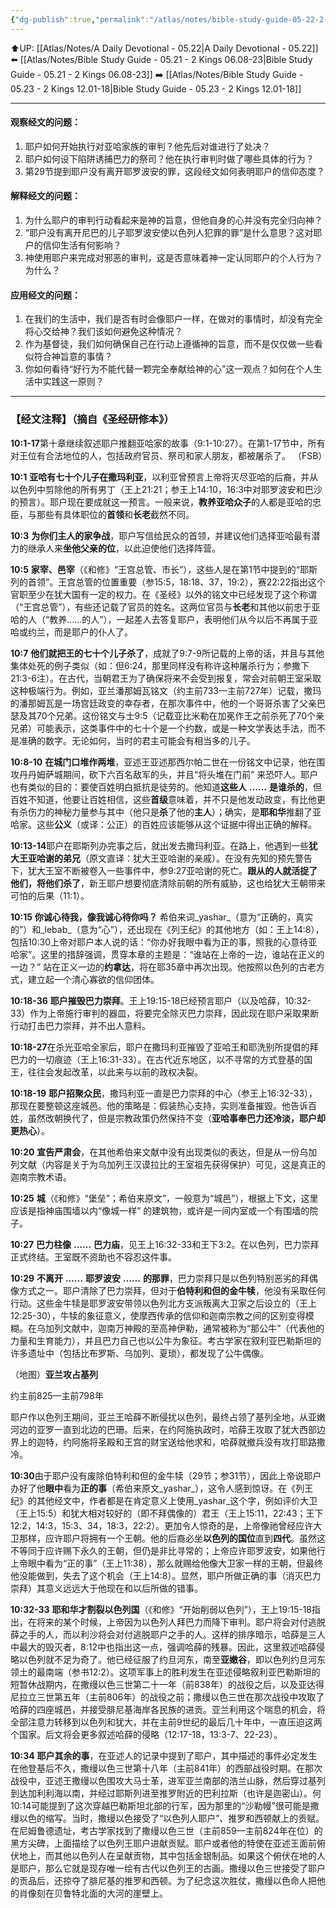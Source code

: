 ```yaml
---
{"dg-publish":true,"permalink":"/atlas/notes/bible-study-guide-05-22-2-kings-10/"}
---
```


⬆️UP: [[Atlas/Notes/A Daily Devotional - 05.22\|A Daily Devotional - 05.22]]
⬅️ [[Atlas/Notes/Bible Study Guide - 05.21 - 2 Kings 06.08-23\|Bible Study Guide - 05.21 - 2 Kings 06.08-23]]
➡️ [[Atlas/Notes/Bible Study Guide - 05.23 - 2 Kings 12.01-18\|Bible Study Guide - 05.23 - 2 Kings 12.01-18]] 

---

#### 观察经文的问题：

1. 耶户如何开始执行对亚哈家族的审判？他先后对谁进行了处决？
2. 耶户如何设下陷阱诱捕巴力的祭司？他在执行审判时做了哪些具体的行为？
3. 第29节提到耶户没有离开耶罗波安的罪，这段经文如何表明耶户的信仰态度？

#### 解释经文的问题：

1. 为什么耶户的审判行动看起来是神的旨意，但他自身的心并没有完全归向神？
2. “耶户没有离开尼巴的儿子耶罗波安使以色列人犯罪的罪”是什么意思？这对耶户的信仰生活有何影响？
3. 神使用耶户来完成对邪恶的审判，这是否意味着神一定认同耶户的个人行为？为什么？

#### 应用经文的问题：

1. 在我们的生活中，我们是否有时会像耶户一样，在做对的事情时，却没有完全将心交给神？我们该如何避免这种情况？
2. 作为基督徒，我们如何确保自己在行动上遵循神的旨意，而不是仅仅做一些看似符合神旨意的事情？
3. 你如何看待“好行为不能代替一颗完全奉献给神的心”这一观点？如何在个人生活中实践这一原则？

---
### 【经文注释】（摘自《圣经研修本》）

**10:1-17**第十章继续叙述耶户推翻亚哈家的故事（9:1-10:27）。在第1-17节中，所有对王位有合法地位的人，包括政府官员、祭司和家人朋友，都被屠杀了。 （FSB）

**10:1** **亚哈有七十个儿子在撒玛利亚**，以利亚曾预言上帝将灭尽亚哈的后裔，并从以色列中剪除他的所有男丁（王上21:21；参王上14:10，16:3中对耶罗波安和巴沙的预言）。耶户现在要成就这一预言。一般来说，**教养亚哈众子**的人都是亚哈的忠臣，与那些有具体职位的**首领**和**长老**截然不同。

**10:3** **为你们主人的家争战**，耶户写信给民众的首领，并建议他们选择亚哈最有潜力的继承人来**坐他父亲的位**，以此迫使他们选择阵营。

**10:5** **家宰、邑宰**（《和修》“王宫总管、市长”），这些人是在第1节中提到的“耶斯列的首领”。王宫总管的位置重要（参15:5，18:18、37，19:2），赛22:22指出这个官职至少在犹大国有一定的权力。在《圣经》以外的铭文中已经发现了这个称谓（“王宫总管”），有些还记载了官员的姓名。这两位官员与**长老**和其他以前忠于亚哈的人（“教养……的人”），一起差人去答复耶户，表明他们从今以后不再属于亚哈或约兰，而是耶户的仆人了。

**10:7** **他们就把王的七十个儿子杀了**，成就了9:7-9所记载的上帝的话，并且与其他集体处死的例子类似（如：但6:24，那里同样没有称许这种屠杀行为；参撒下21:3-6注）。在古代，当朝君王为了确保将来不会受到报复，常会对前朝王室采取这种极端行为。例如，亚兰潘那姆瓦铭文（约主前733—主前727年）记载，撒玛的潘那姆瓦是一场宫廷政变的幸存者，在那次事件中，他的一个哥哥杀害了父亲巴瑟及其70个兄弟。这份铭文与士9:5（记载亚比米勒在加冕作王之前杀死了70个亲兄弟）可能表示，这类事件中的七十个是一个约数，或是一种文学表达手法，而不是准确的数字。无论如何，当时的君主可能会有相当多的儿子。

**10:8-10** **在城门口堆作两堆**，亚述王亚述那西尔帕二世在一份铭文中记录，他在围攻丹丹姆萨城期间，砍下六百名敌军的头，并且“将头堆在门前” 来恐吓人。耶户也有类似的目的：要使百姓明白抵抗是徒劳的。他知道**这些人** **……** **是谁杀的**，但百姓不知道，他要让百姓相信，这些**首级**意味着，并不只是他发动政变，有比他更有杀伤力的神秘力量参与其中（他只是**杀**了他的**主人**）；确实，是**耶和华**推翻了亚哈家。这些**公义**（或译：公正）的百姓应该能够从这个证据中得出正确的解释。

**10:13-14**耶户在耶斯列办完事之后，就出发去撒玛利亚。在路上，他遇到一些**犹大王亚哈谢的弟兄**（原文直译：犹大王亚哈谢的亲戚）。在没有先知的预先警告下，犹大王室不断被卷入一些事件中，参9:27亚哈谢的死亡。**跟从的人就活捉了他们，将他们杀了**，新王耶户想要彻底清除前朝的所有威胁，这也给犹大王朝带来可怕的后果（11:1）。

**10:15** **你诚心待我，像我诚心待你吗？** 希伯来词_yashar_（意为“正确的，真实的”）和_lebab_（意为“心”），还出现在《列王纪》的其他地方（如：王上14:8），包括10:30上帝对耶户本人说的话：“你办好我眼中看为正的事，照我的心意待亚哈家”。这里的措辞强调，贯穿本章的主题是：“谁站在上帝的一边，谁站在正义的一边？” 站在正义一边的**约拿达**，将在耶35章中再次出现。他按照以色列的古老方式，建立起一个清心寡欲的信仰团体。

**10:18-36** **耶户摧毁巴力崇拜**。王上19:15-18已经预言耶户（以及哈薛，10:32-33）作为上帝施行审判的器皿，将要完全除灭巴力崇拜，因此现在耶户采取果断行动打击巴力崇拜，并不出人意料。

**10:18-27**在杀光亚哈全家后，耶户在撒玛利亚摧毁了亚哈王和耶洗别所提倡的拜巴力的一切痕迹（王上16:31-33）。在古代近东地区，以不寻常的方式登基的国王，往往会发起改革，以此来与以前的政权决裂。

**10:18-19** **耶户招聚众民**，撒玛利亚一直是巴力崇拜的中心（参王上16:32-33），那现在要整顿这座城邑。他的策略是：假装热心支持，实则准备摧毁。他告诉百姓，虽然改朝换代了，但是宗教政策仍然保持不变（**亚哈事奉巴力还冷淡，耶户却更热心**）。

**10:20** **宣告严肃会**，在其他希伯来文献中没有出现类似的表达，但是从一份乌加列文献（内容是关于为乌加列王汉谟拉比的王室祖先获得保护）可见，这是真正的迦南宗教术语。

**10:25** **城**（《和修》“堡垒”；希伯来原文”，一般意为“城邑”），根据上下文，这里应该是指神庙围墙以内“像城一样” 的建筑物，或许是一间内室或一个有围墙的院子。

**10:27** **巴力柱像** **……** **巴力庙**，见王上16:32-33和王下3:2。在以色列，巴力崇拜正式终结。王室既不资助也不容忍这件事。

**10:29** **不离开** **……** **耶罗波安** **……** **的那罪**，巴力崇拜只是以色列特别恶劣的拜偶像方式之一。耶户清除了巴力崇拜，但对于**伯特利和但的金牛犊**，他没有采取任何行动。这些金牛犊是耶罗波安带领以色列北方支派叛离大卫家之后设立的（王上12:25-30），牛犊的象征意义，使摩西传承的信仰和迦南宗教之间的区别变得模糊。在乌加列文献中，迦南万神殿的至高神伊勒，通常被称为“那公牛”（代表他的力量和生育能力），并且巴力自己也以公牛为象征。考古学家在叙利亚巴勒斯坦的许多遗址中（包括比布罗斯、乌加列、夏琐），都发现了公牛偶像。

（地图）**亚兰攻占基列**

约主前825—主前798年

耶户作以色列王期间，亚兰王哈薛不断侵扰以色列，最终占领了基列全地，从亚嫩河边的亚罗一直到北边的巴珊。后来，在约阿施执政时，哈薛王攻取了犹大西部边界上的迦特，约阿施将圣殿和王宫的财宝送给他求和，哈薛就撤兵没有攻打耶路撒冷。

**10:30**由于耶户没有废除伯特利和但的金牛犊（29节；参31节），因此上帝说耶户办好了他**眼中**看为**正的事**（希伯来原文_yashar_），这令人感到惊讶。在《列王纪》的其他经文中，作者都是在肯定意义上使用_yashar_这个字，例如评价大卫（王上15:5）和犹大相对较好的（即不拜偶像的）君王（王上15:11，22:43；王下12:2，14:3，15:3、34，18:3，22:2）。更加令人惊奇的是，上帝像祂曾经应许大卫那样，应许耶户将拥有一个王朝。他的后裔必坐**以色列的国位**直到**四代**。虽然这不等同于应许赐下永久的王朝，但仍是非比寻常的；上帝应许耶罗波安，如果他行上帝眼中看为“正的事”（王上11:38），那么就赐给他像大卫家一样的王朝，但最终他没能做到，失去了这个机会（王上14:8）。显然，耶户所做正确的事（消灭巴力崇拜）其意义远远大于他现在和以后所做的错事。

**10:32-33** **耶和华才割裂以色列国**（《和修》“开始削弱以色列”），王上19:15-18指出，在将来的某个时候，上帝因为以色列人拜巴力而降下审判。耶户将会对付逃脱薛之手的人，而以利沙将会对付逃脱耶户之手的人。这样的排序暗示，哈薛是三人中最大的毁灭者，8:12中也指出这一点，强调哈薛的残暴。因此，这里叙述哈薛侵略以色列就不足为奇了。他已经征服了约旦河东，南至**亚嫩谷**，即以色列约旦河东领土的最南端（参书12:2）。这项军事上的胜利发生在亚述侵略叙利亚巴勒斯坦的短暂休战期内，在撒缦以色三世第二十一年（前838年）的战役之后，以及亚达得尼拉立三世第五年（主前806年）的战役之前；撒缦以色三世在那次战役中攻取了哈薛的四座城邑，并接受腓尼基海岸各民族的进贡。亚兰利用这个喘息的机会，将全部注意力转移到以色列和犹大，并在主前9世纪的最后几十年中，一直压迫这两个国家。后文将会更多叙述哈薛的侵略（12:17-18，13:3-7、22-23）。

**10:34** **耶户其余的事**，在亚述人的记录中提到了耶户，其中描述的事件必定发生在他登基后不久，撒缦以色三世第十八年（主前841年）的西部战役时期。在那次战役中，亚述王撒缦以色围攻大马士革，进军亚兰南部的浩兰山脉，然后穿过基列到达加利利海以南，并经过耶斯列进至推罗附近的巴利拉斯（也许是迦密山）。何10:14可能提到了这次穿越巴勒斯坦北部的行军，因为那里的“沙勒幔”很可能是撒缦以色的缩写。当时，撒缦以色接受了“以色列人耶户”、推罗和西顿献上的贡赋。在尼姆鲁德遗址，考古学家找到了撒缦以色三世（主前859—主前824年在位）的黑方尖碑，上面描绘了以色列王耶户进献贡赋。耶户或者他的特使在亚述王面前俯伏地上，而其他以色列人在呈献贡物，其中包括金银制品。如果这个俯伏在地的人是耶户，那么它就是现存唯一绘有古代以色列王的古画。撒缦以色三世接受了耶户的贡品后，还掠夺了腓尼基的推罗和西顿。为了纪念这次胜仗，撒缦以色命人把他的肖像刻在贝鲁特北面的大河的崖壁上。